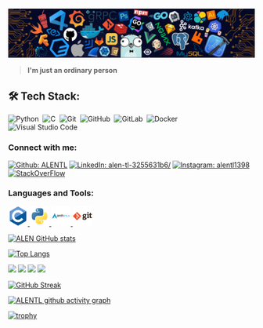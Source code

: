 ![](./src/header.png)

> <b>I'm just an ordinary person</b>

## 🛠️ Tech Stack:

![Python](https://img.shields.io/badge/-Python-555?style=flat&logo=python)&nbsp;
![C](https://img.shields.io/badge/-C-555?style=flat&logo=C&logoColor=A8B9CC)&nbsp;
![Git](https://img.shields.io/badge/-Git-555?style=flat&logo=git)&nbsp;
![GitHub](https://img.shields.io/badge/-GitHub-555?style=flat&logo=github)&nbsp;
![GitLab](https://img.shields.io/badge/-GitLab-555?style=flat&logo=gitlab)&nbsp;
![Docker](https://img.shields.io/badge/-Docker-555?style=flat&logo=Docker)\
![Visual Studio Code](https://img.shields.io/badge/-Visual%20Studio%20Code-555?style=flat&logo=visual-studio-code&logoColor=007ACC)&nbsp;

<!-- Social Media Handles -->

<h3 align="left">Connect with me:</h3>

<a href="https://github.com/ALENTL" target="_blank"> ![Github: ALENTL](https://img.shields.io/badge/GitHub-100000?style=plastic&logo=github)</a>
<a href="https://www.linkedin.com/in/alen-tl-3255631b6/">![LinkedIn: alen-tl-3255631b6/](https://img.shields.io/badge/-LinkedIn-0e76a8?style=plastic&logo=linkedIn)</a>
<a href="https://www.instagram.com/alentl1398">![Instagram: alentl1398](https://img.shields.io/badge/-Instagram-833AB4?style=plastic&logo=Instagram)</a>
<a href="https://stackoverflow.com/users/14814181/alen-tl" target="_blank"> ![StackOverFlow](https://img.shields.io/badge/Stack_Overflow-FE7A16?style=plastic&logo=stack-overflow&logoColor=white)</a>

</p>

<!-- Language and Tools -->

<h3 align="left">Languages and Tools:</h3>

<p align="left">
    <a href="https://en.cppreference.com/w/c/language" target="_blank"> 
        <img src="https://raw.githubusercontent.com/devicons/devicon/master/icons/c/c-original.svg" alt="c" width="40" height="40"/>
    </a>
    <a href="https://python.org" target="_blank">
        <img src="https://raw.githubusercontent.com/devicons/devicon/master/icons/python/python-original.svg" alt="python" width="40" height="40"/>
    </a>
    <a href="https://archlinux.org" target="_blank">
        <img src="https://raw.githubusercontent.com/devicons/devicon/master/icons/archlinux/archlinux-original-wordmark.svg" alt="archlinux" width="40" height="40" />
    </a>
    <a href="https://git-scm.com" target="_blank">
        <img src="https://raw.githubusercontent.com/devicons/devicon/master/icons/git/git-original-wordmark.svg" alt="archlinux" width="40" height="40" />
    </a>
</p>

<!-- Github Statistics Cards -->

[![ALEN GitHub stats](https://github-readme-stats.vercel.app/api?username=alentl&count_private=true&title_color=39FF14&show_icons=true&icon_color=ADD8E6&theme=darkula&include_all_commits=true&hide_rank=false)](https://github.com/anuraghazra/github-readme-stats)

[![Top Langs](https://github-readme-stats.vercel.app/api/top-langs/?username=alentl&theme=react&custom_title=Most-Used-Languages)](https://github.com/ALENTL/github-readme-stats)

<!-- OS, Language, Website Banners -->

![](https://img.shields.io/badge/OS-Windows-informational?style=flat&logo=windows&logoColor=skyblue&color=skyblue) ![](https://img.shields.io/badge/OS-Linux-informational?style=flat&logo=linux&logoColor=critical&color=lightgreen) ![](https://img.shields.io/badge/OS-Mac-informational?style=flat&logo=apple&logoColor=white&color=silver) ![](https://img.shields.io/badge/Language-Python-informational?style=flat&logo=python&logoColor=white&color=yellow)

[![GitHub Streak](https://github-readme-streak-stats.herokuapp.com?user=alentl&theme=tokyonight&hide_border=true&ring=1EE2BF&fire=E25525)](https://git.io/streak-stats)

[![ALENTL github activity graph](https://activity-graph.herokuapp.com/graph?username=alentl&theme=react-dark&hide_border=true)](https://github.com/ashutosh00710/github-readme-activity-graph)

[![trophy](https://github-profile-trophy.vercel.app/?username=alentl&no-bg=true&no-frame=true&theme=algolia&row=2&column=3&margin-w=15&margin-h=15)](https://github.com/ryo-ma/github-profile-trophy)
